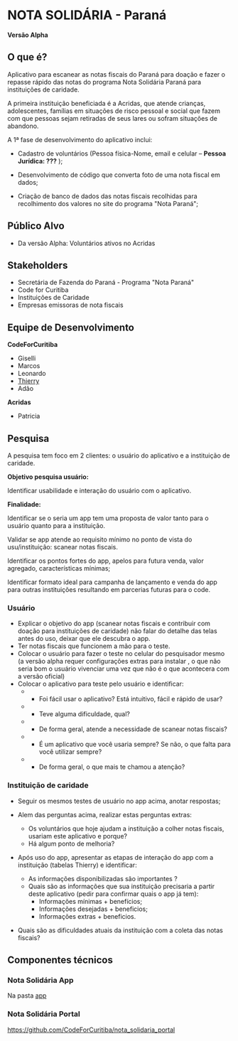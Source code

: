 #       NOTA SOLIDÁRIA - Paraná



**__Versão Alpha__**

## O que é?

Aplicativo para escanear as notas fiscais do Paraná para doação e fazer o repasse rápido das notas do programa Nota Solidária Paraná para instituições de caridade.

A primeira instituição beneficiada é a Acridas, que atende crianças, adolescentes, famílias em situações de risco pessoal e social que fazem com que pessoas sejam retiradas de seus lares ou sofram situações de abandono.

A 1ª fase de desenvolvimento do aplicativo inclui:

- Cadastro de voluntários (Pessoa física-Nome, email e celular – **Pessoa Jurídica: ???** );

- Desenvolvimento de código que converta foto de uma nota fiscal em dados;

- Criação de banco de dados das notas fiscais recolhidas para recolhimento dos valores no site do programa "Nota Paraná";

## Público Alvo

- Da versão Alpha: Voluntários ativos no Acridas

## Stakeholders

- Secretária de Fazenda do Paraná - Programa "Nota Paraná"
- Code for Curitiba
- Instituições de Caridade
- Empresas emissoras de nota fiscais

## Equipe de Desenvolvimento

**CodeForCuritiba**

- Giselli
- Marcos
- Leonardo
- [Thierry](https://github.com/Thithi32)
- Adão


**Acridas**

- Patricia

## Pesquisa

A pesquisa tem foco em 2 clientes: o usuário do aplicativo e a instituição de caridade.

**Objetivo pesquisa usuário:**

Identificar usabilidade e interação do usuário com o aplicativo.

**Finalidade:**

Identificar se o seria um app tem uma proposta de valor tanto para o usuário quanto para a instituição.

Validar se app atende ao requisito mínimo no ponto de vista do usu/instituição: scanear notas fiscais.

Identificar os pontos fortes do app, apelos para futura venda, valor agregado, características mínimas;

Identificar formato ideal para campanha de lançamento e venda do app para outras instituições resultando em parcerias futuras para o code.

### Usuário

- Explicar o objetivo do app  (scanear notas fiscais e contribuir com doação para instituições de caridade) não falar do detalhe das telas antes do uso, deixar que ele descubra o app.
- Ter notas fiscais que funcionem a mão para o teste.
- Colocar o usuário para fazer o teste no celular do pesquisador mesmo (a versão alpha requer configurações extras para instalar , o que não seria bom o usuário vivenciar uma vez que não é o que acontecera com a versão oficial)
- Colocar o aplicativo para teste pelo usuário e identificar:
  - - Foi fácil usar o aplicativo? Está intuitivo, fácil e rápido de usar?
  - - Teve alguma dificuldade, qual?
  - - De forma geral, atende a necessidade de scanear notas fiscais?
  - - É um aplicativo que você usaria sempre? Se não, o que falta para você utilizar sempre?
  - - De forma geral, o que mais te chamou a atenção?



### Instituição de caridade

- Seguir os mesmos testes de usuário no app acima, anotar respostas;

- Alem das perguntas acima, realizar estas perguntas extras:
  - Os voluntários que hoje ajudam a instituição a colher notas fiscais, usariam este aplicativo e porque?
  - Há algum ponto de melhoria?

- Após uso do app, apresentar as etapas de interação do app com a instituição (tabelas Thierry) e identificar:
  - As informações disponibilizadas são importantes ?
  - Quais são as informações que sua instituição precisaria a partir deste aplicativo (pedir para confirmar quais o app já tem):
    - Informações mínimas + benefícios;
    - Informações desejadas + beneficios;
    - Informações extras + beneficios.

- Quais são as dificuldades atuais da instituição com a coleta das notas fiscais?

## Componentes técnicos

### Nota Solidária App

Na pasta [app](https://github.com/CodeForCuritiba/nota_solidaria/tree/master/app)

### Nota Solidária Portal

https://github.com/CodeForCuritiba/nota_solidaria_portal
